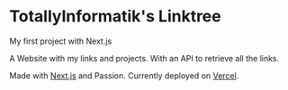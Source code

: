 
# TotallyInformatik's Linktree

My first project with Next.js

A Website with my links and projects. With an API to retrieve all the links.

Made with [Next.js](https://nextjs.org/) and Passion.
Currently deployed on [Vercel](https://vercel.com/).